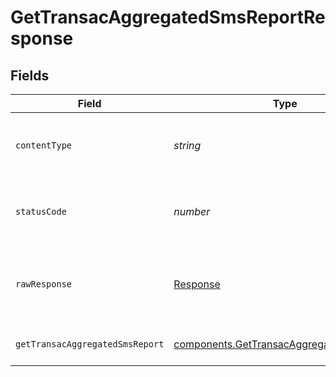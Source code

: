 # GetTransacAggregatedSmsReportResponse


## Fields

| Field                                                                                                | Type                                                                                                 | Required                                                                                             | Description                                                                                          |
| ---------------------------------------------------------------------------------------------------- | ---------------------------------------------------------------------------------------------------- | ---------------------------------------------------------------------------------------------------- | ---------------------------------------------------------------------------------------------------- |
| `contentType`                                                                                        | *string*                                                                                             | :heavy_check_mark:                                                                                   | HTTP response content type for this operation                                                        |
| `statusCode`                                                                                         | *number*                                                                                             | :heavy_check_mark:                                                                                   | HTTP response status code for this operation                                                         |
| `rawResponse`                                                                                        | [Response](https://developer.mozilla.org/en-US/docs/Web/API/Response)                                | :heavy_check_mark:                                                                                   | Raw HTTP response; suitable for custom response parsing                                              |
| `getTransacAggregatedSmsReport`                                                                      | [components.GetTransacAggregatedSmsReport](../../models/components/gettransacaggregatedsmsreport.md) | :heavy_minus_sign:                                                                                   | Aggregated SMS report informations                                                                   |